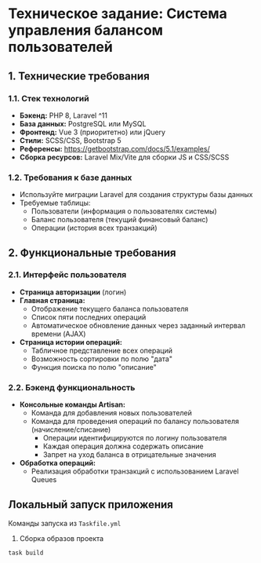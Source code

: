 # Техническое задание: Система управления балансом пользователей

## 1. Технические требования

### 1.1. Стек технологий
- **Бэкенд:** PHP 8, Laravel ^11
- **База данных:** PostgreSQL или MySQL
- **Фронтенд:** Vue 3 (приоритетно) или jQuery
- **Стили:** SCSS/CSS, Bootstrap 5
- **Референсы:** https://getbootstrap.com/docs/5.1/examples/
- **Сборка ресурсов:** Laravel Mix/Vite для сборки JS и CSS/SCSS

### 1.2. Требования к базе данных
- Используйте миграции Laravel для создания структуры базы данных
- Требуемые таблицы:
  - Пользователи (информация о пользователях системы)
  - Баланс пользователя (текущий финансовый баланс)
  - Операции (история всех транзакций)

## 2. Функциональные требования

### 2.1. Интерфейс пользователя
- **Страница авторизации** (логин)
- **Главная страница:**
  - Отображение текущего баланса пользователя
  - Список пяти последних операций
  - Автоматическое обновление данных через заданный интервал времени (AJAX)
- **Страница истории операций:**
  - Табличное представление всех операций
  - Возможность сортировки по полю "дата"
  - Функция поиска по полю "описание"

### 2.2. Бэкенд функциональность
- **Консольные команды Artisan:**
  - Команда для добавления новых пользователей
  - Команда для проведения операций по балансу пользователя (начисление/списание)
    - Операции идентифицируются по логину пользователя
    - Каждая операция должна содержать описание
    - Запрет на уход баланса в отрицательные значения
- **Обработка операций:**
  - Реализация обработки транзакций с использованием Laravel Queues

## Локальный запуск приложения

Команды запуска из `Taskfile.yml`

1. Сборка образов проекта

```
task build
```

